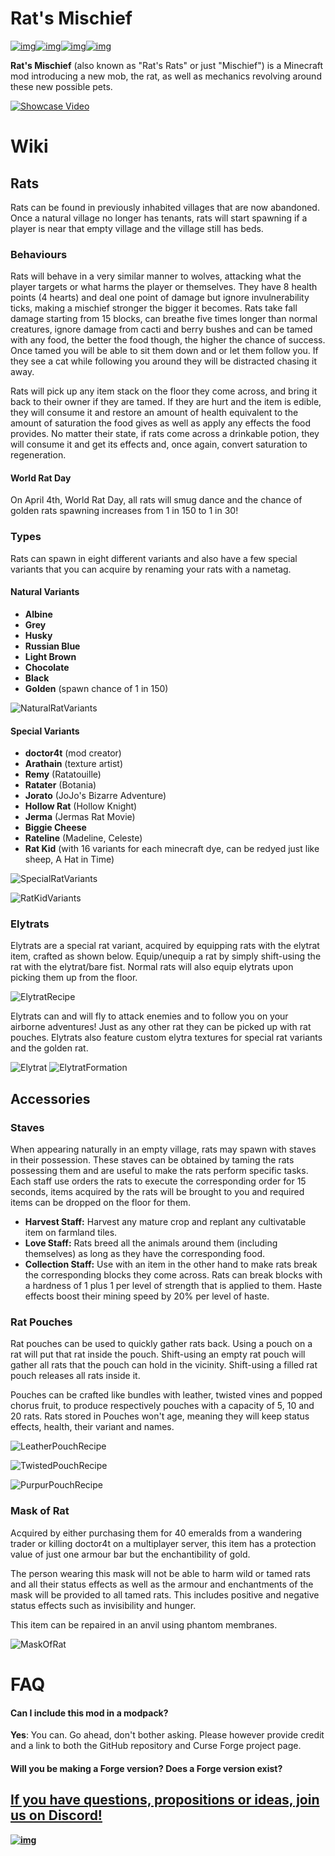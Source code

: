 
# Rat's Mischief

[![img](https://img.shields.io/discord/292744693803122688?color=informational&label=Ladysnake&logo=Discord)](https://ladysnake.glitch.me)[![img](http://cf.way2muchnoise.eu/full_rats-mischief_downloads.svg)](https://www.curseforge.com/minecraft/mc-mods/rats-mischief)[![img](http://cf.way2muchnoise.eu/versions/minecraft_rats-mischief_latest.svg)](https://www.curseforge.com/minecraft/mc-mods/rats-mischief)[![img](https://img.shields.io/github/last-commit/ladysnake/rats-mischief)](https://github.com/ladysnake/rats-mischief/commits/main)

**Rat's Mischief** (also known as "Rat's Rats" or just "Mischief") is a Minecraft mod introducing a new mob, the rat, as well as mechanics revolving around these new possible pets.

[![Showcase Video](https://img.youtube.com/vi/CVZfsPM8Mm4/0.jpg)](https://www.youtube.com/watch?v=CVZfsPM8Mm4)

# Wiki

## Rats

Rats can be found in previously inhabited villages that are now abandoned. Once a natural village no longer has tenants, rats will start spawning if a player is near that empty village and the village still has beds.

### Behaviours

Rats will behave in a very similar manner to wolves, attacking what the player targets or what harms the player or themselves. They have 8 health points (4 hearts) and deal one point of damage but ignore invulnerability ticks, making a mischief stronger the bigger it becomes.
Rats take fall damage starting from 15 blocks, can breathe five times longer than normal creatures, ignore damage from cacti and berry bushes and can be tamed with any food, the better the food though, the higher the chance of success. Once tamed you will be able to sit them down and or let them follow you. If they see a cat while following you around they will be distracted chasing it away.

Rats will pick up any item stack on the floor they come across, and bring it back to their owner if they are tamed. If they are hurt and the item is edible, they will consume it and restore an amount of health equivalent to the amount of saturation the food gives as well as apply any effects the food provides. No matter their state, if rats come across a drinkable potion, they will consume it and get its effects and, once again, convert saturation to regeneration.

#### World Rat Day

On April 4th, World Rat Day, all rats will smug dance and the chance of golden rats spawning increases from 1 in 150 to 1 in 30!

### Types

Rats can spawn in eight different variants and also have a few special variants that you can acquire by renaming your rats with a nametag.

#### Natural Variants
- **Albine**
- **Grey**
- **Husky**
- **Russian Blue**
- **Light Brown**
- **Chocolate**
- **Black**
- **Golden** (spawn chance of 1 in 150)

![NaturalRatVariants](https://user-images.githubusercontent.com/83953120/117954718-95932400-b317-11eb-847f-8b326bd2f8f4.png)


#### Special Variants
- **doctor4t** (mod creator)
- **Arathain** (texture artist)
- **Remy** (Ratatouille)
- **Ratater** (Botania)
- **Jorato** (JoJo's Bizarre Adventure)
- **Hollow Rat** (Hollow Knight)
- **Jerma** (Jermas Rat Movie)
- **Biggie Cheese**
- **Rateline** (Madeline, Celeste)
- **Rat Kid** (with 16 variants for each minecraft dye, can be redyed just like sheep, A Hat in Time)

![SpecialRatVariants](https://user-images.githubusercontent.com/83953120/117954735-9b890500-b317-11eb-8cc4-383f550f1a71.png)

![RatKidVariants](https://user-images.githubusercontent.com/83953120/117954763-a04db900-b317-11eb-8ce1-02ab109df7b6.png)

### Elytrats

Elytrats are a special rat variant, acquired by equipping rats with the elytrat item, crafted as shown below. Equip/unequip a rat by simply shift-using the rat with the elytrat/bare fist. Normal rats will also equip elytrats upon picking them up from the floor.

![ElytratRecipe](https://user-images.githubusercontent.com/83953120/117955672-924c6800-b318-11eb-9c03-5f0d704d1f16.png)

Elytrats can and will fly to attack enemies and to follow you on your airborne adventures! Just as any other rat they can be picked up with rat pouches. Elytrats also feature custom elytra textures for special rat variants and the golden rat.

![Elytrat](https://user-images.githubusercontent.com/83953120/117953145-25d06980-b316-11eb-8da7-719b824ff8a8.png)
![ElytratFormation](https://user-images.githubusercontent.com/83953120/117954803-ab084e00-b317-11eb-8a0d-07002855a6a1.png)

## Accessories

### Staves

When appearing naturally in an empty village, rats may spawn with staves in their possession. These staves can be obtained by taming the rats possessing them and are useful to make the rats perform specific tasks. Each staff use orders the rats to execute the corresponding order for 15 seconds, items acquired by the rats will be brought to you and required items can be dropped on the floor for them.

- **Harvest Staff:** Harvest any mature crop and replant any cultivatable item on farmland tiles.
- **Love Staff:** Rats breed all the animals around them (including themselves) as long as they have the corresponding food.
- **Collection Staff:** Use with an item in the other hand to make rats break the corresponding blocks they come across. Rats can break blocks with a hardness of 1 plus 1 per level of strength that is applied to them. Haste effects boost their mining speed by 20% per level of haste.

### Rat Pouches

Rat pouches can be used to quickly gather rats back. Using a pouch on a rat will put that rat inside the pouch. Shift-using an empty rat pouch will gather all rats that the pouch can hold in the vicinity. Shift-using a filled rat pouch releases all rats inside it.

Pouches can be crafted like bundles with leather, twisted vines and popped chorus fruit, to produce respectively pouches with a capacity of 5, 10 and 20 rats.
Rats stored in Pouches won't age, meaning they will keep status effects, health, their variant and names.

![LeatherPouchRecipe](https://user-images.githubusercontent.com/83953120/117955697-98424900-b318-11eb-91c9-40ee74895ab7.png)

![TwistedPouchRecipe](https://user-images.githubusercontent.com/83953120/117955711-9c6e6680-b318-11eb-874d-9222bd07bc94.png)

![PurpurPouchRecipe](https://user-images.githubusercontent.com/83953120/117955733-a1331a80-b318-11eb-9bc9-4feb6685430b.png)


### Mask of Rat

Acquired by either purchasing them for 40 emeralds from a wandering trader or killing doctor4t on a multiplayer server, this item has a protection value of just one armour bar but the enchantibility of gold.

The person wearing this mask will not be able to harm wild or tamed rats and all their status effects as well as the armour and enchantments of the mask will be provided to all tamed rats. This includes positive and negative status effects such as invisibility and hunger.

This item can be repaired in an anvil using phantom membranes.

![MaskOfRat](https://user-images.githubusercontent.com/83953120/117954957-d25f1b00-b317-11eb-8957-735d11520d15.png)

# FAQ

#### Can I include this mod in a modpack?

**Yes**: You can. Go ahead, don't bother asking. Please however provide credit and a link to both the GitHub repository and Curse Forge project page.


#### Will you be making a Forge version? Does a Forge version exist?



## [**If you have questions, propositions or ideas, join us on Discord!**](https://ladysnake.glitch.me)

[**![img](https://cdn.discordapp.com/attachments/410024251995979777/410024434439553034/ladysnake_discord.png)**](https://ladysnake.glitch.me)
